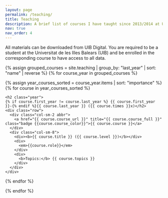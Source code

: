 ```yaml
---
layout: page
permalink: /teaching/
title: Teaching
description: A brief list of courses I have taught since 2013/2014 at UIB.
nav: true
nav_order: 4
---
```


All materials can be downloaded from UIB Digital. You are required to be a student at the Universitat de les Illes Balears (UIB) and be enrolled in the corresponding course to have access to all data.


<div class="publications">

{% assign grouped_courses = site.teaching | group_by: "last_year" | sort: "name" | reverse %}
{% for course_year in grouped_courses %}
  
  {% assign year_courses_sorted = course_year.items | sort: "importance" %}
  {% for course in year_courses_sorted %}

    <h2 class="year">
    {% if course.first_year != course.last_year %} {{ course.first_year }}-{% endif %}{{ course.last_year }} ({{ course.times }}x)</h2>
    <div class="row">
      <div class="col-sm-2 abbr">
        <a href="{{ course.course_url }}" title="{{ course.course_full }}" class="badge {{course.course_color}}">{{ course.course }}</a>
      </div>
      <div class="col-sm-8">
        <div><b>{{ course.title }} ({{ course.level }})</b></div>
        <div>
          <em>{{course.role}}</em>
        </div>
        <div>
          <b>Topics:</b> {{ course.topics }}
        </div>
      </div>
    </div>
  {% endfor %}
    
{% endfor %}

</div>
